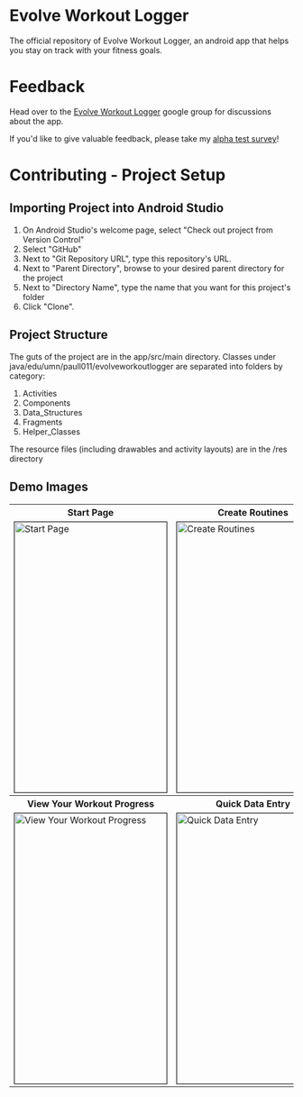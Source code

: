 # Evolve Workout Logger
The official repository of Evolve Workout Logger, an android app that helps you stay on track with your fitness goals. 

# Feedback
Head over to the <a href="https://groups.google.com/forum/#!forum/evolve-workout-logger">Evolve Workout Logger</a> google group for discussions about the app.

If you'd like to give valuable feedback, please take my <a href="https://www.surveymonkey.com/r/XK599MZ">alpha test survey</a>!

# Contributing - Project Setup
## Importing Project into Android Studio
1. On Android Studio's welcome page, select "Check out project from Version Control"
2. Select "GitHub"
3. Next to "Git Repository URL", type this repository's URL.
4. Next to "Parent Directory", browse to your desired parent directory for the project
5. Next to "Directory Name", type the name that you want for this project's folder
6. Click "Clone".

## Project Structure
The guts of the project are in the app/src/main directory. Classes under java/edu/umn/paull011/evolveworkoutlogger
are separated into folders by category:

1. Activities
2. Components
3. Data_Structures
4. Fragments
5. Helper_Classes

The resource files (including drawables and activity layouts) are in the /res directory

## Demo Images
<table>
  <tr>
    <th>Start Page</th>
    <th>Create Routines</th>
    <th>Create Exercises</th>
  </tr>
  <tr>
    <td>
      <img src="https://cloud.githubusercontent.com/assets/6969508/18517675/b77daa9c-7a62-11e6-9855-29a5bbca6efd.png" alt="Start Page" width="270" height="480" border="1px solid black">
    </td>
    <td>
      <img src="https://cloud.githubusercontent.com/assets/6969508/16715104/8dd8d2c4-469c-11e6-9e67-6e9c8904dfa5.png" alt="Create Routines" width="270" height="480" border="1px solid black">
    </td>
    <td>
      <img src="https://cloud.githubusercontent.com/assets/6969508/18517670/b5963546-7a62-11e6-9d4f-e2c72b1dd475.png" alt="Create Exercises" width="270" height="480" border="1px solid black">
    </td>
  </tr>
    
  <tr>
    <th>View Your Workout Progress</th>
    <th>Quick Data Entry</th>
    <th>Exercise History</th>
  </tr>
  <tr>
    <td>
      <img src="https://cloud.githubusercontent.com/assets/6969508/16715261/47597570-46a0-11e6-9cae-78f2a8bb481d.png" alt="View Your Workout Progress" width="270" height="480" border="1px solid black">
    </td>
    <td>
      <img src="https://cloud.githubusercontent.com/assets/6969508/18517685/c0a7f190-7a62-11e6-8da6-651c1df19f63.png" alt="Quick Data Entry" width="270" height="480" border="1px solid black">
    </td>
    <td>
      <img src="https://cloud.githubusercontent.com/assets/6969508/18517662/afa48ea8-7a62-11e6-9372-6fb961f3970a.png" alt="Exercise History" width="270" height="480" border="1px solid black">
    </td>
  </tr>
</table>
